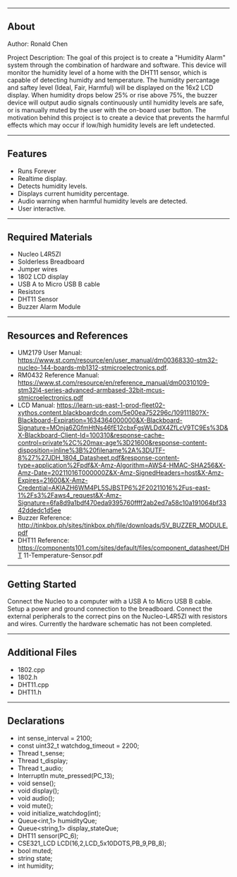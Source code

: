 -------------------
About
-------------------
Author: Ronald Chen

Project Description: The goal of this project is to create a "Humidity Alarm" system through the combination of hardware and software. This device will monitor the humidity level of a home with the DHT11 sensor, which is capable of detecting humidty and temperature. The humidity percantage and saftey level (Ideal, Fair, Harmful) will be displayed on the 16x2 LCD display. When humidity drops below 25% or rise above 75%, the buzzer device will output audio signals continuously until humidity levels are safe, or is manually muted by the user with the on-board user button. The motivation behind this project is to create a device that prevents the harmful effects which may occur if low/high humidity levels are left undetected.

--------------------
Features
--------------------
- Runs Forever
- Realtime display.
- Detects humidity levels.
- Displays current humidity percentage.
- Audio warning when harmful humidity levels are detected.
- User interactive.

--------------------
Required Materials
--------------------
- Nucleo L4R5ZI
- Solderless Breadboard
- Jumper wires
- 1802 LCD display
- USB A to Micro USB B cable
- Resistors 
- DHT11 Sensor
- Buzzer Alarm Module

--------------------
Resources and References
--------------------
- UM2179 User Manual: https://www.st.com/resource/en/user_manual/dm00368330-stm32-nucleo-144-boards-mb1312-stmicroelectronics.pdf. 
- RM0432 Reference Manual: https://www.st.com/resource/en/reference_manual/dm00310109-stm32l4-series-advanced-armbased-32bit-mcus-stmicroelectronics.pdf
- LCD Manual: https://learn-us-east-1-prod-fleet02-xythos.content.blackboardcdn.com/5e00ea752296c/10911180?X-Blackboard-Expiration=1634364000000&X-Blackboard-Signature=MOnja6ZGfmHtNs46fE12cbxFgsWLDdX4ZfLcV9TC9Es%3D&X-Blackboard-Client-Id=100310&response-cache-control=private%2C%20max-age%3D21600&response-content-disposition=inline%3B%20filename%2A%3DUTF-8%27%27JDH_1804_Datasheet.pdf&response-content-type=application%2Fpdf&X-Amz-Algorithm=AWS4-HMAC-SHA256&X-Amz-Date=20211016T000000Z&X-Amz-SignedHeaders=host&X-Amz-Expires=21600&X-Amz-Credential=AKIAZH6WM4PL5SJBSTP6%2F20211016%2Fus-east-1%2Fs3%2Faws4_request&X-Amz-Signature=6fa8d9a1bdf470eda9395760ffff2ab2ed7a58c10a191064bf3342ddedc1d5ee
- Buzzer Reference: http://tinkbox.ph/sites/tinkbox.ph/file/downloads/5V_BUZZER_MODULE.pdf
- DHT11 Reference: https://components101.com/sites/default/files/component_datasheet/DHT	11-Temperature-Sensor.pdf 

--------------------
Getting Started
--------------------
Connect the Nucleo to a computer with a USB A to Micro USB B cable. Setup a power and ground connection to the breadboard. Connect the external peripherals to the correct pins on the Nucleo-L4R5ZI with resistors and wires. Currently the hardware schematic has not been completed.

--------------------
Additional Files
--------------------
- 1802.cpp
- 1802.h
- DHT11.cpp
- DHT11.h
----------
Declarations
----------
- int sense_interval = 2100;              
- const uint32_t watchdog_timeout = 2200;       
- Thread t_sense;                         
- Thread t_display;                       
- Thread t_audio;                         
- InterruptIn mute_pressed(PC_13);        
- void sense();
- void display();
- void audio();
- void mute();
- void initialize_watchdog(int);
- Queue<int,1> humidityQue;
- Queue<string,1> display_stateQue;
- DHT11 sensor(PC_6);
- CSE321_LCD LCD(16,2,LCD_5x10DOTS,PB_9,PB_8);
- bool muted;
- string state;
- int humidity;
